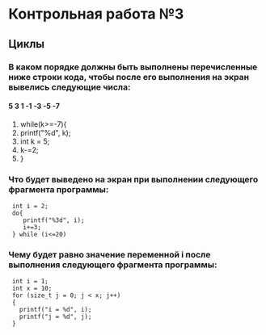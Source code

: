 # Контрольная работа №3
## Циклы

### В каком порядке должны быть выполнены перечисленные ниже строки кода, чтобы после его выполнения на экран вывелись следующие числа:
#### 5 3 1 -1 -3 -5 -7

1. while(k>=-7){
2. printf("%d", k);
3. int k = 5;
4. k-=2;
5. }
   
### Что будет выведено на экран при выполнении следующего фрагмента программы:

     int i = 2;
     do{
        printf("%3d", i);
        i+=3;
     } while (i<=20)


### Чему будет равно значение переменной i после выполнения следующего фрагмента программы: 

     int i = 1;
     int x = 10;
     for (size_t j = 0; j < x; j++)
     {
       printf("i = %d", i);
       printf("j = %d", j);
     }
